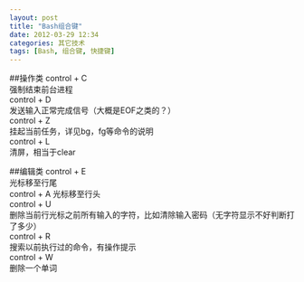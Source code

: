 ```yaml
---
layout: post
title: "Bash组合键"
date: 2012-03-29 12:34
categories: 其它技术
tags: [Bash, 组合键, 快捷键]
---
```


##操作类
control + C  
强制结束前台进程  
control + D  
发送输入正常完成信号（大概是EOF之类的？）  
control + Z  
挂起当前任务，详见bg，fg等命令的说明  
control + L  
清屏，相当于clear  

##编辑类
control + E  
光标移至行尾  
control + A
光标移至行头  
control + U  
删除当前行光标之前所有输入的字符，比如清除输入密码（无字符显示不好判断打了多少）  
control + R  
搜索以前执行过的命令，有操作提示  
control + W  
删除一个单词
